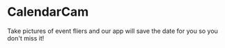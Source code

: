 # CalendarCam
Take pictures of event fliers and our app will save the date for you so you don't miss it!
